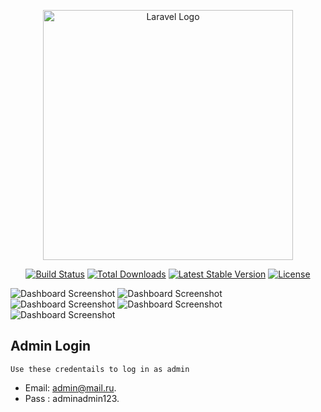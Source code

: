 <p align="center"><a href="https://laravel.com" target="_blank"><img src="https://raw.githubusercontent.com/laravel/art/master/logo-lockup/5%20SVG/2%20CMYK/1%20Full%20Color/laravel-logolockup-cmyk-red.svg" width="400" alt="Laravel Logo"></a></p>

<p align="center">
<a href="https://github.com/laravel/framework/actions"><img src="https://github.com/laravel/framework/workflows/tests/badge.svg" alt="Build Status"></a>
<a href="https://packagist.org/packages/laravel/framework"><img src="https://img.shields.io/packagist/dt/laravel/framework" alt="Total Downloads"></a>
<a href="https://packagist.org/packages/laravel/framework"><img src="https://img.shields.io/packagist/v/laravel/framework" alt="Latest Stable Version"></a>
<a href="https://packagist.org/packages/laravel/framework"><img src="https://img.shields.io/packagist/l/laravel/framework" alt="License"></a>
</p>

 ![Dashboard Screenshot](https://i.postimg.cc/KjrFby4C/Screenshot-2025-05-08-152623.png)
 ![Dashboard Screenshot](https://i.postimg.cc/59HyhHhm/Screenshot-2025-05-07-212412.png)
 ![Dashboard Screenshot](https://i.postimg.cc/hPPy4B0M/Screenshot-2025-05-07-215634.png)
 ![Dashboard Screenshot](https://i.postimg.cc/QdnVnVW3/Screenshot-2025-05-09-160413.png)
 ![Dashboard Screenshot](https://i.postimg.cc/c4DD1K9j/Screenshot-2025-05-09-183048.png)
 

## Admin Login
`Use these credentails to log in as admin`

- Email: admin@mail.ru.
- Pass : adminadmin123.


